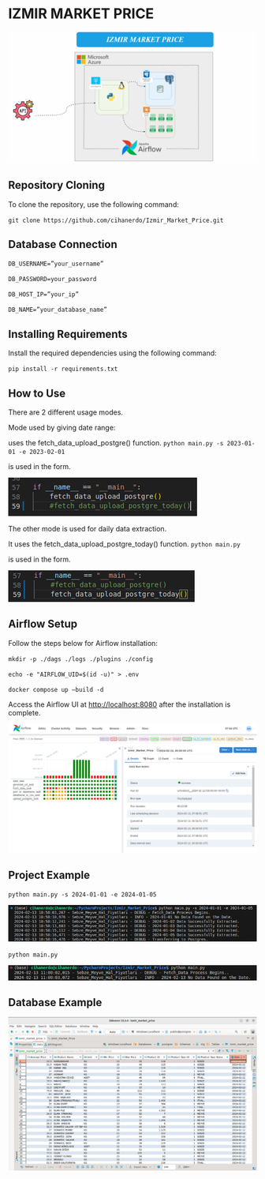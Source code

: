 # IZMIR MARKET PRICE

![Untitled](README/Untitled.gif)

## Repository Cloning


To clone the repository, use the following command:


`git clone https://github.com/cihanerdo/Izmir_Market_Price.git`

## Database Connection

`DB_USERNAME=”your_username”`

`DB_PASSWORD=your_password`

`DB_HOST_IP=”your_ip”`

`DB_NAME=”your_database_name”`

## Installing Requirements

Install the required dependencies using the following command:

`pip install -r requirements.txt`

## How to Use

There are 2 different usage modes.

Mode used by giving date range:

uses the fetch_data_upload_postgre() function.
`python main.py -s 2023-01-01 -e 2023-02-01`

is used in the form.

![Untitled](README/Untitled.png)

The other mode is used for daily data extraction.

It uses the fetch_data_upload_postgre_today() function.
`python main.py`

is used in the form.

![Untitled](README/Untitled%201.png)

## Airflow Setup

Follow the steps below for Airflow installation:

`mkdir -p ./dags ./logs ./plugins ./config`

`echo -e "AIRFLOW_UID=$(id -u)" > .env`

`docker compose up —build -d`

Access the Airflow UI at [http://localhost:8080](http://localhost:8080/) after the installation is complete.


![Untitled](README/Untitled%202.png)

## **Project Example**

`python main.py -s 2024-01-01 -e 2024-01-05`

![Untitled](README/Untitled%203.png)

`python main.py`

![Untitled](README/Untitled%204.png)

## Database Example


![Untitled](README/Untitled%205.png)

